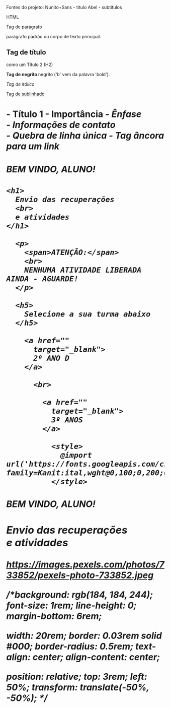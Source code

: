 Fontes do projeto:
Nunito+Sans - titulo
Abel - subtitulos


HTML
<p> Tag de parágrafo </p>
parágrafo padrão ou corpo de texto principal.

<h2> Tag de título </h2>
como um Título 2 (H2)

<b> Tag de negrito </b>
negrito ('b' vem da palavra 'bold').

<i> Tag de itálico </i>

<u> Tag de sublinhado</u>

<h1> - Título 1
<strong> - Importância
<em> - Ênfase
<address>  - Informações de contato
<br> - Quebra de linha única
<a> - Tag âncora para um link




  <h4>
    BEM VINDO, ALUNO!
  </h4>

    <h1>
      Envio das recuperações
      <br>
      e atividades
    </h1>

      <p>
        <span>ATENÇÃO:</span>
        <br>
        NENHUMA ATIVIDADE LIBERADA AINDA - AGUARDE!
      </p>

      <h5>
        Selecione a sua turma abaixo
      </h5>

        <a href=""
          target="_blank">
          2º ANO D
        </a>

          <br>

            <a href=""
              target="_blank">
              3º ANOS
            </a>

              <style>
                @import url('https://fonts.googleapis.com/css2?family=Kanit:ital,wght@0,100;0,200;0,300;0,400;0,500;0,600;0,700;0,800;0,900;1,100;1,200;1,300;1,400;1,500;1,600;1,700;1,800;1,900&family=Rajdhani:wght@300;400;500;600;700&display=swap');
              </style>

  
</body>
</html>





  <div class='page titulo-subtitulo' id='titulo'>
    <h4>BEM VINDO, ALUNO!</h4>
    <h3>
      Envio das recuperações
      <br>
      e atividades
    </h3>
  </div>





  <!-- imagens -->
https://images.pexels.com/photos/733852/pexels-photo-733852.jpeg 





  /*background: rgb(184, 184, 244);
  font-size: 1rem;
  line-height: 0;
  margin-bottom: 6rem;

  width: 20rem;
	border: 0.03rem solid #000;
  border-radius: 0.5rem;
	text-align: center;
  align-content: center;

  position: relative;
  top: 3rem;
  left: 50%;
  transform: translate(-50%, -50%); */
